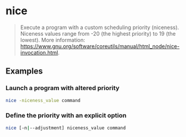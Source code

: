 # nice

> Execute a program with a custom scheduling priority (niceness). Niceness values range from -20 (the highest priority) to 19 (the lowest). More information: <https://www.gnu.org/software/coreutils/manual/html_node/nice-invocation.html>.

## Examples

### Launch a program with altered priority

```bash
nice -niceness_value command
```

### Define the priority with an explicit option

```bash
nice [-n|--adjustment] niceness_value command
```
